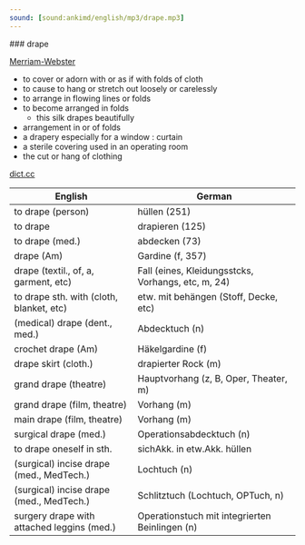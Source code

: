 ```yaml
---
sound: [sound:ankimd/english/mp3/drape.mp3]
---
```


\### drape

[Merriam-Webster](https://www.merriam-webster.com/dictionary/drape)

- to cover or adorn with or as if with folds of cloth
- to cause to hang or stretch out loosely or carelessly
- to arrange in flowing lines or folds
- to become arranged in folds
    - this silk drapes beautifully
- arrangement in or of folds
- a drapery especially for a window : curtain
- a sterile covering used in an operating room
- the cut or hang of clothing

[dict.cc](https://www.dict.cc/drape)

| English        | German       |
| -------------- | ------------ |
| to drape (person) | hüllen (251) |
| to drape | drapieren (125) |
| to drape (med.) | abdecken (73) |
| drape (Am) | Gardine (f, 357) |
| drape (textil., of, a, garment, etc) | Fall (eines, Kleidungsstcks, Vorhangs, etc, m, 24) |
| to drape sth. with (cloth, blanket, etc) | etw. mit behängen (Stoff, Decke, etc) |
| (medical) drape (dent., med.) | Abdecktuch (n) |
| crochet drape (Am) | Häkelgardine (f) |
| drape skirt (cloth.) | drapierter Rock (m) |
| grand drape (theatre) | Hauptvorhang (z, B, Oper, Theater, m) |
| grand drape (film, theatre) | Vorhang (m) |
| main drape (film, theatre) | Vorhang (m) |
| surgical drape (med.) | Operationsabdecktuch (n) |
| to drape oneself in sth. | sichAkk. in etw.Akk. hüllen |
| (surgical) incise drape (med., MedTech.) | Lochtuch (n) |
| (surgical) incise drape (med., MedTech.) | Schlitztuch (Lochtuch, OPTuch, n) |
| surgery drape with attached leggins (med.) | Operationstuch mit integrierten Beinlingen (n) |
